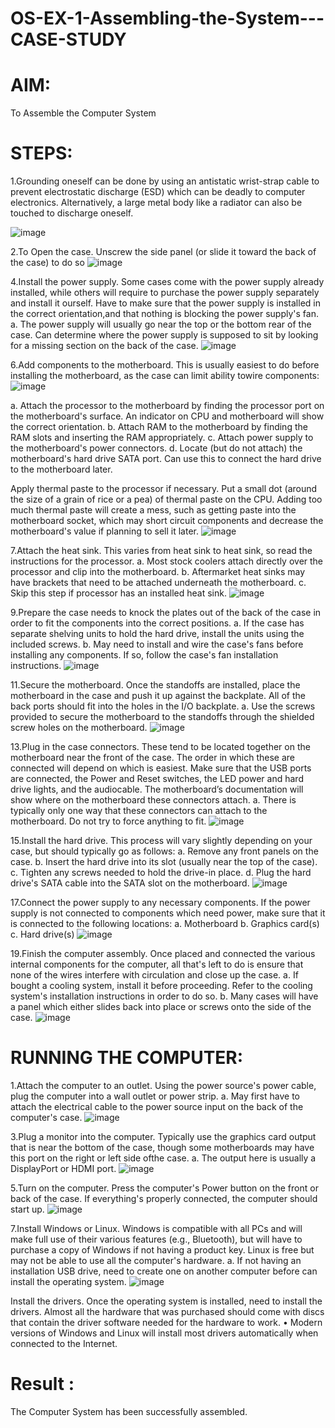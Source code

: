 # OS-EX-1-Assembling-the-System---CASE-STUDY
# AIM:
To Assemble the Computer System

# STEPS:
1.Grounding oneself can be done by using an antistatic wrist-strap cable to prevent electrostatic discharge (ESD) which can be deadly to computer electronics. Alternatively, a large metal body like a radiator can also be touched to discharge oneself.

![image](https://github.com/swethasurendar/OS-EX-1-Assembling-the-System---CASE-STUDY/assets/133625914/da55e1d9-8e3b-4f97-aaf6-fff87c5591ff)

2.To Open the case. Unscrew the side panel (or slide it toward the back of the case) to do so
![image](https://github.com/swethasurendar/OS-EX-1-Assembling-the-System---CASE-STUDY/assets/133625914/94439ecb-fd68-423c-aa91-0420d17eec82)

4.Install the power supply. Some cases come with the power supply already installed, while others will require to purchase the power supply separately and install it ourself. Have to make sure that the power supply is installed in the correct orientation,and that nothing is blocking the power supply's fan. a. The power supply will usually go near the top or the bottom rear of the case. Can determine where the power supply is supposed to sit by looking for a missing section on the back of the case.
![image](https://github.com/swethasurendar/OS-EX-1-Assembling-the-System---CASE-STUDY/assets/133625914/73794320-bde9-42eb-ade3-94b2dc0c54a5)


6.Add components to the motherboard. This is usually easiest to do before installing the motherboard, as the case can limit ability towire components:
![image](https://github.com/swethasurendar/OS-EX-1-Assembling-the-System---CASE-STUDY/assets/133625914/11901c20-dec1-403f-b7a8-7d731dcd5b7e)


a. Attach the processor to the motherboard by finding the processor port on the motherboard's surface. An indicator on CPU and motherboard will show the correct orientation. b. Attach RAM to the motherboard by finding the RAM slots and inserting the RAM appropriately. c. Attach power supply to the motherboard's power connectors. d. Locate (but do not attach) the motherboard's hard drive SATA port. Can use this to connect the hard drive to the motherboard later.

Apply thermal paste to the processor if necessary. Put a small dot (around the size of a grain of rice or a pea) of thermal paste on the CPU. Adding too much thermal paste will create a mess, such as getting paste into the motherboard socket, which may short circuit components and decrease the motherboard's value if planning to sell it later.
![image](https://github.com/swethasurendar/OS-EX-1-Assembling-the-System---CASE-STUDY/assets/133625914/659a055b-8d08-444e-a934-6ae64cac4b16)

7.Attach the heat sink. This varies from heat sink to heat sink, so read the instructions for the processor. a. Most stock coolers attach directly over the processor and clip into the motherboard. b. Aftermarket heat sinks may have brackets that need to be attached underneath the motherboard. c. Skip this step if processor has an installed heat sink.
![image](https://github.com/swethasurendar/OS-EX-1-Assembling-the-System---CASE-STUDY/assets/133625914/3353a4a7-8c02-44a4-8f30-2c67278b49dd)

9.Prepare the case needs to knock the plates out of the back of the case in order to fit the components into the correct positions. a. If the case has separate shelving units to hold the hard drive, install the units using the included screws. b. May need to install and wire the case's fans before installing any components. If so, follow the case's fan installation instructions.
![image](https://github.com/swethasurendar/OS-EX-1-Assembling-the-System---CASE-STUDY/assets/133625914/96018432-3407-4058-9569-574914ed5222)

11.Secure the motherboard. Once the standoffs are installed, place the motherboard in the case and push it up against the backplate. All of the back ports should fit into the holes in the I/O backplate. a. Use the screws provided to secure the motherboard to the standoffs through the shielded screw holes on the motherboard.
![image](https://github.com/swethasurendar/OS-EX-1-Assembling-the-System---CASE-STUDY/assets/133625914/eff547d9-7b5e-4939-9940-756336a6dc38)


13.Plug in the case connectors. These tend to be located together on the motherboard near the front of the case. The order in which these are connected will depend on which is easiest. Make sure that the USB ports are connected, the Power and Reset switches, the LED power and hard drive lights, and the audiocable. The motherboard’s documentation will show where on the motherboard these connectors attach. a. There is typically only one way that these connectors can attach to the motherboard. Do not try to force anything to fit.
![image](https://github.com/swethasurendar/OS-EX-1-Assembling-the-System---CASE-STUDY/assets/133625914/2c970a7f-a2ee-48ba-a56e-c269e55d75e7)


15.Install the hard drive. This process will vary slightly depending on your case, but should typically go as follows: a. Remove any front panels on the case. b. Insert the hard drive into its slot (usually near the top of the case). c. Tighten any screws needed to hold the drive-in place. d. Plug the hard drive's SATA cable into the SATA slot on the motherboard.
![image](https://github.com/swethasurendar/OS-EX-1-Assembling-the-System---CASE-STUDY/assets/133625914/1603e2e3-0bef-418f-a56b-615e591fda92)


17.Connect the power supply to any necessary components. If the power supply is not connected to components which need power, make sure that it is connected to the following locations: a. Motherboard b. Graphics card(s) c. Hard drive(s)
![image](https://github.com/swethasurendar/OS-EX-1-Assembling-the-System---CASE-STUDY/assets/133625914/ad62f2e4-a95e-46d0-8242-4521c88b1883)


19.Finish the computer assembly. Once placed and connected the various internal components for the computer, all that's left to do is ensure that none of the wires interfere with circulation and close up the case. a. If bought a cooling system, install it before proceeding. Refer to the cooling system's installation instructions in order to do so. b. Many cases will have a panel which either slides back into place or screws onto the side of the case.
![image](https://github.com/swethasurendar/OS-EX-1-Assembling-the-System---CASE-STUDY/assets/133625914/2d210151-3194-4fd9-a53c-06682141b656)


# RUNNING THE COMPUTER:
1.Attach the computer to an outlet. Using the power source's power cable, plug the computer into a wall outlet or power strip. a. May first have to attach the electrical cable to the power source input on the back of the computer's case.
![image](https://github.com/swethasurendar/OS-EX-1-Assembling-the-System---CASE-STUDY/assets/133625914/fd13236c-3cf7-4dee-a445-d0e170c59108)


3.Plug a monitor into the computer. Typically use the graphics card output that is near the bottom of the case, though some motherboards may have this port on the right or left side ofthe case. a. The output here is usually a DisplayPort or HDMI port.
![image](https://github.com/swethasurendar/OS-EX-1-Assembling-the-System---CASE-STUDY/assets/133625914/fb410e43-40c6-42a6-ba44-d5f25966ecee)


5.Turn on the computer. Press the computer's Power button on the front or back of the case. If everything's properly connected, the computer should start up.
![image](https://github.com/swethasurendar/OS-EX-1-Assembling-the-System---CASE-STUDY/assets/133625914/64408e53-f344-4e68-8c2d-91759a299863)


7.Install Windows or Linux. Windows is compatible with all PCs and will make full use of their various features (e.g., Bluetooth), but will have to purchase a copy of Windows if not having a product key. Linux is free but may not be able to use all the computer's hardware. a. If not having an installation USB drive, need to create one on another computer before can install the operating system.
![image](https://github.com/swethasurendar/OS-EX-1-Assembling-the-System---CASE-STUDY/assets/133625914/8e971ef4-5c56-4b34-bc92-df50191bfbd4)


Install the drivers. Once the operating system is installed, need to install the drivers. Almost all the hardware that was purchased should come with discs that contain the driver software needed for the hardware to work. • Modern versions of Windows and Linux will install most drivers automatically when connected to the Internet.

# Result :
The Computer System has been successfully assembled.
